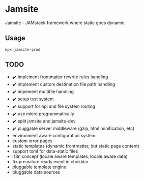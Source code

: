 # Jamsite

Jamsite - JAMstack framework where static goes dynamic.

## Usage

`npx jamsite-prod`

## TODO

- :heavy_check_mark: implement frontmatter rewrite rules handling
- :heavy_check_mark: implement custom destination file path handling
- :heavy_check_mark: impement multifile handling
- :heavy_check_mark: setup test system
- :heavy_check_mark: support for api and file system routing
- :heavy_check_mark: use micro programmatically
- :heavy_check_mark: split jamsite and jamsite-dev
- :heavy_check_mark: pluggable server middleware (gzip, html minification, etc)
- environment aware configuration system
- custom error pages
- static templates (dynamic frontmatter, but static page content)
- support toml for data-static files
- i18n concept (locale aware templates, locale aware data)
- fix premature ready event in chokidar
- pluggable template engine
- pluggable data sources

